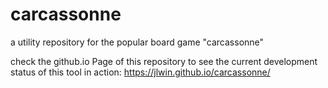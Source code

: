 # carcassonne
a utility repository for the popular board game "carcassonne"


check the github.io Page of this repository to see the current development status of this tool in action:
https://jlwin.github.io/carcassonne/
